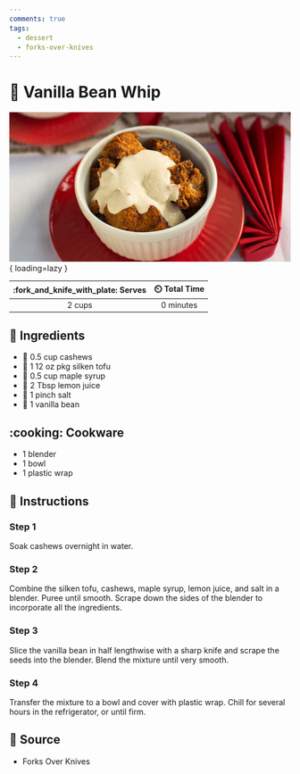 ```yaml
---
comments: true
tags:
  - dessert
  - forks-over-knives
---
```

# :icecream: Vanilla Bean Whip

![Vanilla Bean Whip][1]{ loading=lazy }

| :fork_and_knife_with_plate: Serves | :timer_clock: Total Time |
|:----------------------------------:|:-----------------------: |
| 2 cups | 0 minutes |

## :salt: Ingredients

- :chestnut: 0.5 cup cashews
- :custard: 1 12 oz pkg silken tofu
- :maple_leaf: 0.5 cup maple syrup
- :lemon: 2 Tbsp lemon juice
- :salt: 1 pinch salt
- :icecream: 1 vanilla bean

## :cooking: Cookware

- 1 blender
- 1 bowl
- 1 plastic wrap

## :pencil: Instructions

### Step 1

Soak cashews overnight in water.

### Step 2

Combine the silken tofu, cashews, maple syrup, lemon juice, and salt in a blender. Puree until smooth. Scrape down the
sides of the blender to incorporate all the ingredients.

### Step 3

Slice the vanilla bean in half lengthwise with a sharp knife and scrape the seeds into the blender. Blend the mixture
until very smooth.

### Step 4

Transfer the mixture to a bowl and cover with plastic wrap. Chill for several hours in the refrigerator, or until firm.

## :link: Source

- Forks Over Knives

[1]: <../assets/images/vanilla-bean-whip.jpg>
